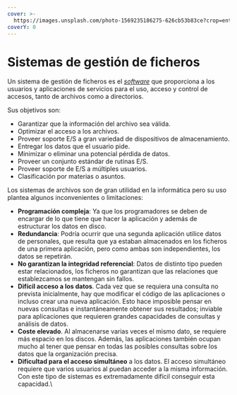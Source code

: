 ```yaml
---
cover: >-
  https://images.unsplash.com/photo-1569235186275-626cb53b83ce?crop=entropy&cs=srgb&fm=jpg&ixid=M3wxOTcwMjR8MHwxfHNlYXJjaHwyfHxmaWxlc3xlbnwwfHx8fDE2OTQ0MjI0OTF8MA&ixlib=rb-4.0.3&q=85
coverY: 0
---
```


# Sistemas de gestión de ficheros

Un sistema de gestión de ficheros es el [_software_](https://es.wikipedia.org/wiki/Software) que proporciona a los usuarios y aplicaciones de servicios para el uso, acceso y control de accesos, tanto de archivos como a directorios.

Sus objetivos son:

* Garantizar que la información del archivo sea válida.
* Optimizar el acceso a los archivos.
* Proveer soporte E/S a gran variedad de dispositivos de almacenamiento.
* Entregar los datos que el usuario pide.
* Minimizar o eliminar una potencial pérdida de datos.
* Proveer un conjunto estándar de rutinas E/S.
* Proveer soporte de E/S a múltiples usuarios.
* Clasificación por materias o asuntos.

Los sistemas de archivos son de gran utilidad en la informática pero su uso plantea algunos inconvenientes o limitaciones:

* **Programación compleja**: Ya que los programadores se deben de encargar de lo que tiene que hacer la aplicación y además de estructurar los datos en disco.
* **Redundancia**: Podría ocurrir que una segunda aplicación utilice datos de personales, que resulta que ya estaban almacenados en los ficheros de una primera aplicación, pero como ambas son independientes, los datos se repetirán.
* **No garantizan la integridad referencial**: Datos de distinto tipo pueden estar relacionados, los ficheros no garantizan que las relaciones que establezcamos se mantengan sin fallos.&#x20;
* **Difícil acceso a los datos**. Cada vez que se requiera una consulta no prevista inicialmente, hay que modificar el código de las aplicaciones o incluso crear una nueva aplicación. Esto hace imposible pensar en nuevas consultas e instantáneamente obtener sus resultados; inviable para aplicaciones que requieren grandes capacidades de consultas y análisis de datos.
* **Coste elevado**. Al almacenarse varias veces el mismo dato, se requiere más espacio en los discos. Además, las aplicaciones también ocupan mucho al tener que pensar en todas las posibles consultas sobre los datos que la organización precisa.
* **Dificultad para el acceso simultáneo** a los datos. El acceso simultáneo requiere que varios usuarios al puedan acceder a la misma información. Con este tipo de sistemas es extremadamente difícil conseguir esta capacidad.\
